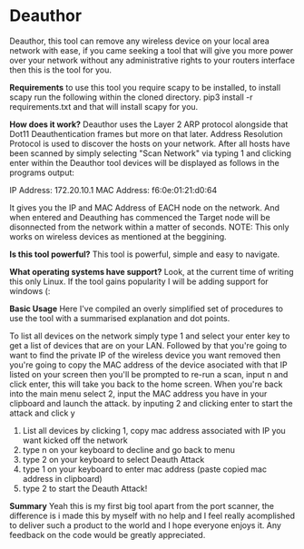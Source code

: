 # Deauthor
Deauthor, this tool can remove any wireless device on your local area network with ease, if you came seeking a tool that will give you more power over your network without any administrative rights to your routers interface then this is the tool for you. 

**Requirements**
to use this tool you require scapy to be installed, to install scapy run the following within the cloned directory. pip3 install -r requirements.txt and that will install scapy for you. 

**How does it work?**
Deauthor uses the Layer 2 ARP protocol alongside that Dot11 Deauthentication frames but more on that later. Address Resolution Protocol is used to discover the hosts on your network. After all hosts have been scanned by simply selecting "Scan Network" via typing 1 and clicking enter within the Deauthor tool devices will be displayed as follows in the programs output: 

IP Address: 172.20.10.1 MAC Address: f6:0e:01:21:d0:64

It gives you the IP and MAC Address of EACH node on the network. And when entered and Deauthing has commenced the Target node will be disonnected from the network within a matter of seconds. NOTE: This only works on wireless devices as mentioned at the beggining. 

**Is this tool powerful?**
This tool is powerful, simple and easy to navigate. 

**What operating systems have support?**
Look, at the current time of writing this only Linux. If the tool gains popularity I will be adding support for windows (:

**Basic Usage**
Here I've compiled an overly simplified set of procedures to use the tool with a summarised explanation and dot points. 

To list all devices on the network simply type 1 and select your enter key to get a list of devices that are on your LAN. Followed by that you're going to want to find the private IP of the wireless device you want removed then you're going to copy the MAC address of the device asociated with that IP listed on your screen then you'll be prompted to re-run a scan, input n and click enter, this will take you back to the home screen. When you're back into the main menu select 2, input the MAC address you have in your clipboard and launch the attack. by inputing 2 and clicking enter to start the attack and click y

1. List all devices by clicking 1, copy mac address associated with IP you want kicked off the network
2. type n on your keyboard to decline and go back to menu
3. type 2 on your keyboard to select Deauth Attack
4. type 1 on your keyboard to enter mac address (paste copied mac address in clipboard)
5. type 2 to start the Deauth Attack!

**Summary**
Yeah this is my first big tool apart from the port scanner, the difference is i made this by myself with no help and I feel really acomplished to deliver such a product to the world and I hope everyone enjoys it. Any feedback on the code would be greatly appreciated. 


